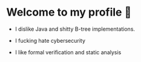# Welcome to my profile :wave:

- I dislike Java and shitty B-tree implementations.

- I fucking hate cybersecurity

- I like formal verification and static analysis
